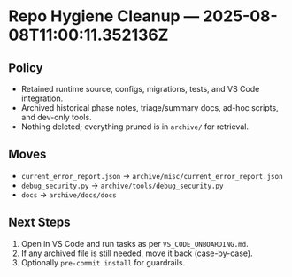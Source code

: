 # Repo Hygiene Cleanup — 2025-08-08T11:00:11.352136Z

## Policy
- Retained runtime source, configs, migrations, tests, and VS Code integration.
- Archived historical phase notes, triage/summary docs, ad-hoc scripts, and dev-only tools.
- Nothing deleted; everything pruned is in `archive/` for retrieval.

## Moves
- `current_error_report.json` → `archive/misc/current_error_report.json`
- `debug_security.py` → `archive/tools/debug_security.py`
- `docs` → `archive/docs/docs`

## Next Steps
1) Open in VS Code and run tasks as per `VS_CODE_ONBOARDING.md`.
2) If any archived file is still needed, move it back (case-by-case).
3) Optionally `pre-commit install` for guardrails.